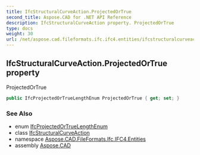```yaml
---
title: IfcStructuralCurveAction.ProjectedOrTrue
second_title: Aspose.CAD for .NET API Reference
description: IfcStructuralCurveAction property. ProjectedOrTrue
type: docs
weight: 30
url: /net/aspose.cad.fileformats.ifc.ifc4.entities/ifcstructuralcurveaction/projectedortrue/
---
```

## IfcStructuralCurveAction.ProjectedOrTrue property

ProjectedOrTrue

```csharp
public IfcProjectedOrTrueLengthEnum ProjectedOrTrue { get; set; }
```

### See Also

* enum [IfcProjectedOrTrueLengthEnum](../../../aspose.cad.fileformats.ifc.ifc4.types/ifcprojectedortruelengthenum/)
* class [IfcStructuralCurveAction](../)
* namespace [Aspose.CAD.FileFormats.Ifc.IFC4.Entities](../../../aspose.cad.fileformats.ifc.ifc4.entities/)
* assembly [Aspose.CAD](../../../)


